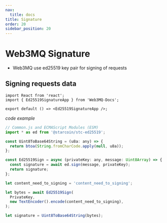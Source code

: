 ```yaml
---
nav:
  title: docs
title: Signature
order: 20
sidebar_position: 20
---
```


# Web3MQ Signature

- Web3MQ use ed25519 key pair for signing of requests

<!-- _For js example_ -->

<!-- 引入全量的 Markdown 文件内容 -->
<!-- 
<embed src="./ed25519key.md"></embed>
 -->
<!--
```tsx
import React from 'react';
import { MetaMaskSignatureRecoverApp } from 'Web3MQ-Docs';

export default () => <MetaMaskSignatureRecoverApp />;

``` -->

## Signing requests data

```tsx
import React from 'react';
import { Ed25519SignatureApp } from 'Web3MQ-Docs';

export default () => <Ed25519SignatureApp />;
```

_code example_

```js
// Common.js and ECMAScript Modules (ESM)
import * as ed from '@starcoin/stc-ed25519';

const Uint8ToBase64String = (u8a: any) => {
  return btoa(String.fromCharCode.apply(null, u8a));
};

const Ed25519Sign = async (privateKey: any, message: Uint8Array) => {
  const signature = await ed.sign(message, privateKey);
  return signature;
};

let content_need_to_signing = 'content_need_to_signing';

let bytes = await Ed25519Sign(
  PrivateKey,
  new TextEncoder().encode(content_need_to_signing),
);

let signature = Uint8ToBase64String(bytes);
```
